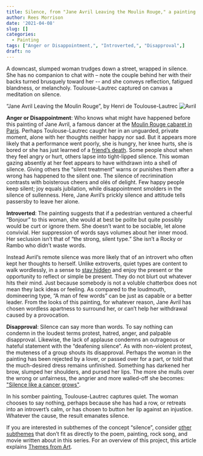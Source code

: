 ```yaml
---
title: Silence, from "Jane Avril Leaving the Moulin Rouge," a painting by Henri de Toulouse-Lautrec
author: Rees Morrison
date: '2021-04-08'
slug: []
categories:
  - Painting
tags: ["Anger or Disappointment,", "Introverted,", "Disapproval",]
draft: no
---
```


A downcast, slumped woman trudges down a street, wrapped in silence.  She has no companion to chat with – note the couple behind her with their backs turned brusquely toward her -- and she conveys reflection, fatigued blandness, or melancholy.  Toulouse-Lautrec captured on canvas a meditation on silence.

<!--more-->

“Jane Avril Leaving the Moulin Rouge”, by Henri de Toulouse-Lautrec
![Avril](/media/SilenceToulouse.jpg) 

**Anger or Disappointment**:   Who knows what might have happened before this painting of Jane Avril, a famous dancer at the [Moulin Rouge cabaret in Paris]( https://en.wikipedia.org/wiki/Jane_Avril).   Perhaps Toulouse-Lautrec caught her in an unguarded, private moment, alone with her thoughts neither happy nor sad.  But it appears more likely that a performance went poorly, she is hungry, her knee hurts, she is bored or she has just learned of a [friend’s death](https://themesfromart.com/post/2021-04-08-silencedonne/silencedonne/).   Some people shout when they feel angry or hurt, others lapse into tight-lipped silence.  This woman gazing absently at her feet appears to have withdrawn into a shell of silence.  Giving others the “silent treatment” warns or punishes them after a wrong has happened to the silent one.  The silence of recrimination contrasts with boisterous cheers and olés of delight.  Few happy people keep silent; joy equals jubilation, while disappointment smolders in the silence of sullenness.  Here, Jane Avril’s prickly silence and attitude tells passersby to leave her alone.  

**Introverted**:   The painting suggests that if a pedestrian ventured a cheerful “Bonjour” to this woman, she would at best be polite but quite possibly would be curt or ignore them.   She doesn’t want to be sociable, let alone convivial.  Her suppression of words says volumes about her inner mood.  Her seclusion isn’t that of “the strong, silent type.”  She isn’t a Rocky or Rambo who didn’t waste words.   

Instead Avril’s remote silence was more likely that of an introvert who often kept her thoughts to herself.  Unlike extroverts, quiet types are content to walk wordlessly, in a sense to [stay hidden](https://themesfromart.com/post/silencenorthwest/) and enjoy the present or the opportunity to reflect or simple be present.  They do not blurt out whatever hits their mind.  Just because somebody is not a voluble chatterbox does not mean they lack ideas or feeling.  As compared to the loudmouth, domineering type, “A man of few words” can be just as capable or a better leader.  From the looks of this painting, for whatever reason, Jane Avril has chosen wordless apartness to surround her, or can’t help her withdrawal caused by a provocation.  

**Disapproval**:   Silence can say more than words.  To say nothing can condemn in the loudest terms protest, hatred, anger, and palpable disapproval.  Likewise, the lack of applause condemns an outrageous or hateful statement with the “deafening silence“.   As with non-violent protest, the muteness of a group shouts its disapproval.  Perhaps the woman in the painting has been rejected by a lover, or passed over for a part, or told that the much-desired dress remains unfinished.   Something has darkened her brow, slumped her shoulders, and pursed her lips.  The more she mulls over the wrong or unfairness, the angrier and more walled-off she becomes:  ["Silence like a cancer grows"](https://themesfromart.com/post/2021-04-08-silencesounds/silencesounds/).

In his somber painting, Toulouse-Lautrec captures quiet.  The woman chooses to say nothing, perhaps because she has had a row, or retreats into an introvert’s calm, or has chosen to button her lip against an injustice.   Whatever the cause, the result emanates silence.



If you are interested in subthemes of the concept “silence”, consider [other subthemes](https://themesfromart.com/post/2021-03-14-chanceadditional/chanceaddl/) that don’t fit as directly to the poem, painting, rock song, and movie written about in this series.  For an overview of this project, this article explains [Themes from Art](http://bit.ly/3sRXopI).

